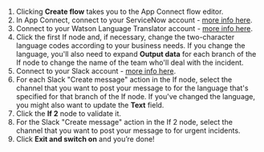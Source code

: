 1. Clicking **Create flow** takes you to the App Connect flow editor. 
1. In App Connect, connect to your ServiceNow account - [more info here](https://developer.ibm.com/integration/docs/app-connect/how-to-guides-for-apps/use-ibm-app-connect-servicenow/). 
1. Connect to your Watson Language Translator account - [more info here](https://developer.ibm.com/integration/docs/app-connect/how-to-guides-for-apps/use-ibm-app-connect-watson-language-translator/).
1. Click the first If node and, if necessary, change the two-character language codes according to your business needs. If you change the language, you'll also need to expand **Output data** for each branch of the If node to change the name of the team who'll deal with the incident.
1. Connect to your Slack account - [more info here](https://developer.ibm.com/integration/docs/app-connect/how-to-guides-for-apps/use-ibm-app-connect-slack/).
1. For each Slack "Create message" action in the If node, select the channel that you want to post your message to for the language that's specified for that branch of the If node. If you've changed the language, you might also want to update the **Text** field. 
1. Click the **If 2** node to validate it.
1. For the Slack "Create message" action in the If 2 node, select the channel that you want to post your message to for urgent incidents.   
1. Click **Exit and switch on** and you’re done!
